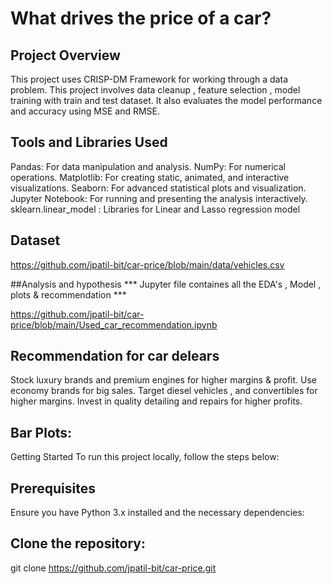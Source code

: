 # What drives the price of a car?

## Project Overview
This project uses CRISP-DM Framework  for working through a data problem. 
This project involves data cleanup , feature selection , model training with train and test dataset.
It also evaluates the model performance and accuracy using MSE and RMSE.

## Tools and Libraries Used
Pandas: For data manipulation and analysis.
NumPy: For numerical operations.
Matplotlib: For creating static, animated, and interactive visualizations.
Seaborn: For advanced statistical plots and visualization.
Jupyter Notebook: For running and presenting the analysis interactively.
sklearn.linear_model : Libraries for Linear and Lasso regression model

## Dataset
https://github.com/jpatil-bit/car-price/blob/main/data/vehicles.csv


##Analysis and hypothesis
*** Jupyter file containes all the EDA's , Model ,  plots & recommendation ***

https://github.com/jpatil-bit/car-price/blob/main/Used_car_recommendation.ipynb

## Recommendation for car delears
Stock luxury brands and premium engines for higher margins & profit.
Use economy brands for big sales.
Target diesel vehicles , and convertibles for higher margins.
Invest in quality detailing and repairs for higher profits.

## Bar Plots:
Getting Started
To run this project locally, follow the steps below:

## Prerequisites
Ensure you have Python 3.x installed and the necessary dependencies:

## Clone the repository:

git clone https://github.com/jpatil-bit/car-price.git
